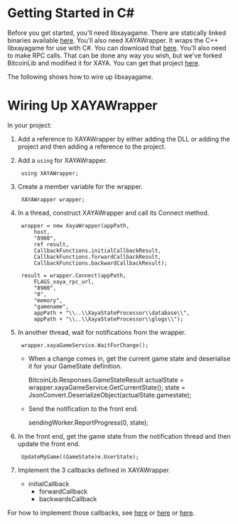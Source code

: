 # Getting Started in C#

Before you get started, you'll need libxayagame. There are statically linked binaries available [here](). You'll also need XAYAWrapper. It wraps the C++ libxayagame for use with C#. You can download that [here](). You'll also need to make RPC calls. That can be done any way you wish, but we've forked BitcoinLib and modified it for XAYA. You can get that project [here]().

The following shows how to wire up libxayagame.

# Wiring Up XAYAWrapper

In your project:

1. Add a reference to XAYAWrapper by either adding the DLL or adding the project and then adding a reference to the project.
2. Add a `using` for XAYAWrapper.

		using XAYAWrapper;

3. Create a member variable for the wrapper.

		XAYAWrapper wrapper;

4. In a thread, construct XAYAWrapper and call its Connect method. 
	
		wrapper = new XayaWrapper(appPath, 
			host, 
			"8900", 
			ref result, 
			CallbackFunctions.initialCallbackResult, 
			CallbackFunctions.forwardCallbackResult, 
			CallbackFunctions.backwardCallbackResult);
	
		result = wrapper.Connect(appPath, 
			FLAGS_xaya_rpc_url, 
			"8900", 
			"0", 
			"memory", 
			"gamename", 
			appPath + "\\..\\XayaStateProcessor\\database\\", 
			appPath + "\\..\\XayaStateProcessor\\glogs\\");

5. In another thread, wait for notifications from the wrapper.

		wrapper.xayaGameService.WaitForChange();

	+ When a change comes in, get the current game state and deserialise it for your GameState definition.

		BitcoinLib.Responses.GameStateResult actualState = wrapper.xayaGameService.GetCurrentState();
		state = JsonConvert.DeserializeObject<GameState>(actualState.gamestate);

	+ Send the notification to the front end.

		sendingWorker.ReportProgress(0, state);

6. In the front end, get the game state from the notification thread and then update the front end.

		UpdateMyGame((GameState)e.UserState);

7. Implement the 3 callbacks defined in XAYAWrapper.
	- initialCallback
        - forwardCallback
        - backwardsCallback

For how to implement those callbacks, see [here]() or [here]() or [here]().


